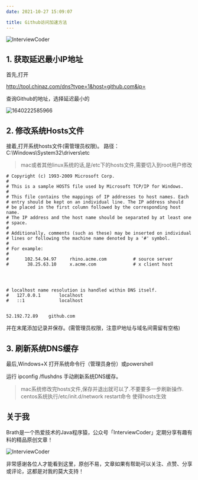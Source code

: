 ```yaml
---
date: 2021-10-27 15:09:07

title: Github访问加速方法
---
```


![InterviewCoder](https://brath4.oss-cn-shenzhen.aliyuncs.com/picgo/%E6%89%AB%E7%A0%81_%E6%90%9C%E7%B4%A2%E8%81%94%E5%90%88%E4%BC%A0%E6%92%AD%E6%A0%B7%E5%BC%8F-%E6%A0%87%E5%87%86%E8%89%B2%E7%89%88.png)



## 1. 获取延迟最小IP地址


首先,打开

http://tool.chinaz.com/dns?type=1&host=github.com&ip=

查询Github的地址，选择延迟最小的

![1640222585966](E:\md图片\1640222585966.png)

## **2. 修改系统Hosts文件**


接着,打开系统hosts文件(需管理员权限)。
路径：C:\Windows\System32\drivers\etc

> mac或者其他linux系统的话,是/etc下的hosts文件,需要切入到root用户修改

```text
# Copyright (c) 1993-2009 Microsoft Corp. 
# 
# This is a sample HOSTS file used by Microsoft TCP/IP for Windows. 
# 
# This file contains the mappings of IP addresses to host names. Each 
# entry should be kept on an individual line. The IP address should 
# be placed in the first column followed by the corresponding host name. 
# The IP address and the host name should be separated by at least one 
# space. 
# 
# Additionally, comments (such as these) may be inserted on individual 
# lines or following the machine name denoted by a '#' symbol. 
# 
# For example: 
# 
#      102.54.94.97     rhino.acme.com          # source server 
#       38.25.63.10     x.acme.com              # x client host 




# localhost name resolution is handled within DNS itself. 
#   127.0.0.1       localhost 
#   ::1             localhost 


52.192.72.89    github.com
```

并在末尾添加记录并保存。(需管理员权限，注意IP地址与域名间需留有空格)

## **3. 刷新系统DNS缓存**


最后,Windows+X 打开系统命令行（管理员身份）或powershell

运行 ipconfig /flushdns 手动刷新系统DNS缓存。

> mac系统修改完hosts文件,保存并退出就可以了.不要要多一步刷新操作.
> centos系统执行/etc/init.d/network restart命令 使得hosts生效

## 关于我

Brath是一个热爱技术的Java程序猿，公众号「InterviewCoder」定期分享有趣有料的精品原创文章！

![InterviewCoder](https://brath4.oss-cn-shenzhen.aliyuncs.com/picgo/%E4%BA%8C%E7%BB%B4%E7%A0%81plus.png)

非常感谢各位人才能看到这里，原创不易，文章如果有帮助可以关注、点赞、分享或评论，这都是对我的莫大支持！
